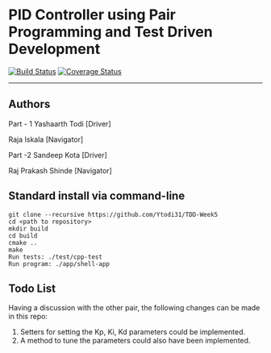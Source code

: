 # PID Controller using Pair Programming and Test Driven Development
[![Build Status](https://travis-ci.org/Ytodi31/TDD-Week5.svg?branch=master)](https://travis-ci.org/YTodi31/TDD-Week5)
[![Coverage Status](https://coveralls.io/repos/github/Ytodi31/TDD-Week5/badge.svg?branch=master&service=github)](https://coveralls.io/github/Ytodi31/TDD-Week5?branch=master)

---

## Authors

Part - 1 
Yashaarth Todi [Driver]

Raja Iskala [Navigator]

Part -2 
Sandeep Kota [Driver]

Raj Prakash Shinde [Navigator]



## Standard install via command-line
```
git clone --recursive https://github.com/Ytodi31/TDD-Week5
cd <path to repository>
mkdir build
cd build
cmake ..
make
Run tests: ./test/cpp-test
Run program: ./app/shell-app
```
## Todo List
Having a discussion with the other pair, the following changes can be made in this repo:
1) Setters for setting the Kp, Ki, Kd parameters could be implemented.
2) A method to tune the parameters could also have been implemented.




